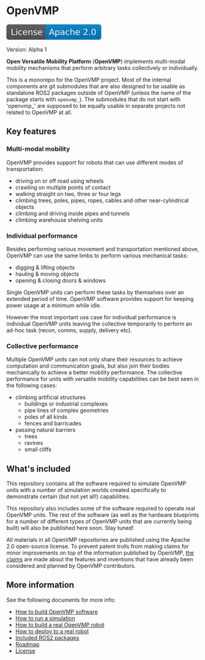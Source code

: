# OpenVMP

[![License](docs/license.svg)](docs/License.md)

Version: Alpha 1

**Open Versatile Mobility Platform** (**OpenVMP**) implements multi-modal mobility mechanisms that perform arbitrary tasks collectively or individually.

This is a monorepo for the OpenVMP project.
Most of the internal components are git submodules that are also designed to be usable as standalone ROS2 packages outside of OpenVMP (unless the name of the package starts with `openvmp_`).
The submodules that do not start with 'openvmp_' are supposed to be equally usable in separate projects not related to OpenVMP at all.

## Key features

### Multi-modal mobility

OpenVMP provides support for robots that can use different modes of transportation:

- driving on or off road using wheels
- crawling on multiple points of contact
- walking straight on two, three or four legs
- climbing trees, poles, pipes, ropes, cables and other near-cylindrical objects
- climbing and driving inside pipes and tunnels 
- climbing warehouse shelving units

### Individual performance

Besides performing various movement and transportation mentioned above, OpenVMP can use the same limbs to perform various mechanical tasks:

- digging & lifting objects
- hauling & moving objects
- opening & closing doors & windows

Single OpenVMP units can perform these tasks by themselves over an extended 
period of time.
OpenVMP software provides support for keeping power usage at a minimum while idle.

However the most important use case for individual performance is individual
OpenVMP units leaving the collective temporarily to perform an ad-hoc task
(recon, comms, supply, delivery etc).

### Collective performance

Multiple OpenVMP units can not only share their resources to achieve computation
and communication goals, but also join their bodies mechanically to achieve
a better mobility performance. The collective performance for units
with versatile mobility capabilities can be best seen in the following cases:

- climbing artificial structures
  - buildings or industrial complexes
  - pipe lines of complex geometries
  - poles of all kinds
  - fences and barricades
- passing natural barriers
  - trees
  - ravines
  - small cliffs

## What's included

This repository contains all the software required to simulate OpenVMP units with a number of simulation worlds created specifically to demonstrate certain (but not yet all!) capabilities.

This repository also includes some of the software required to operate real OpenVMP units. The rest of the software (as well as the hardware blueprints for a number of different types of OpenVMP units that are currently being built) will also be published here soon. Stay tuned!

All materials in all OpenVMP repositories are published using the Apache 2.0 open-source license. To prevent patent trolls from making claims for minor improvements on top of the information published by OpenVMP, [the claims](docs/Claims.md) are made about the features and inventions that have already been considered and planned by OpenVMP contributors.

## More information

See the following documents for more info:

- [How to build OpenVMP software](docs/Development.md)
- [How to run a simulation](docs/Simulation.md)
- [How to build a real OpenVMP robot](docs/Hardware.md)
- [How to deploy to a real robot](docs/Deployment.md)
- [Included ROS2 packages](docs/ROS2_packages.md)
- [Roadmap](docs/Roadmap.md)
- [License](docs/License.md)
